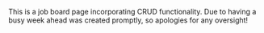 This is a job board page incorporating CRUD
functionality.
Due to having a busy week ahead was
created promptly, so apologies for any
oversight!
